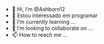 - 👋 Hi, I’m @Ashborn12
- 👀 Estou interessado em programar
- 🌱 I’m currently learning ...
- 💞️ I’m looking to collaborate on ...
- 📫 How to reach me ...

<!---
Ashborn12/Ashborn12 is a ✨ special ✨ repository because its `README.md` (this file) appears on your GitHub profile.
You can click the Preview link to take a look at your changes.
--->
